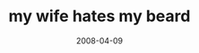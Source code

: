 ---
layout: base.njk
title : 'my wife hates my beard' 
view_title : 'my wife hates my beard' 
year : '2008' 
date : '2008-04-09' 
img_file : '/drawing/mywifehatesmybeard.png' 
html_file : 'mywifehatesmybeard' 
next_html : 'ihatepeoplewhohatepeople.html' 
year_order : '151' 
permalink : "title/{{html_file}}.html"
---